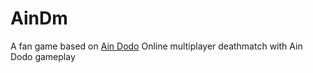 # AinDm
A fan game based on [Ain Dodo](https://store.steampowered.com/app/1144280/Ain_Dodo/)
Online multiplayer deathmatch with Ain Dodo gameplay

